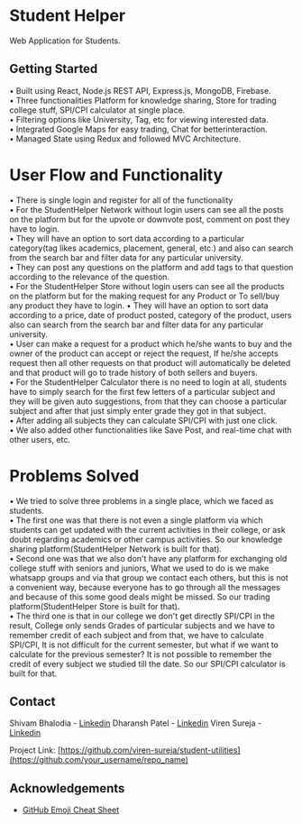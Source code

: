 # Student Helper

Web Application for Students.

## Getting Started

• Built using React, Node.js REST API, Express.js, MongoDB, Firebase.<br>
• Three functionalities Platform for knowledge sharing, Store for trading college stuff, SPI/CPI calculator at single place.<br>
• Filtering options like University, Tag, etc for viewing interested data.<br>
• Integrated Google Maps for easy trading, Chat for betterinteraction.<br>
• Managed State using Redux and followed MVC Architecture.

# User Flow and Functionality

• There is single login and register for all of the functionality<br>
• For the StudentHelper Network without login users can see all the posts on the platform but for the upvote or downvote post, comment on post they have to login.<br>
• They will have an option to sort data according to a particular category(tag likes academics, placement, general, etc.) and also can search from the search bar and filter data for any particular university.<br>
• They can post any questions on the platform and add tags to that question according to the relevance of the question.<br>
• For the StudentHelper Store without login users can see all the products on the platform but for the making request for any Product or To sell/buy any product they have to login.
• They will have an option to sort data according to a price, date of product posted, category of the product, users also can search from the search bar and filter data for any particular university.<br>
• User can make a request for a product which he/she wants to buy and the owner of the product can accept or reject the request, If he/she accepts request then all other requests on that product will automatically be deleted and that product will go to trade history of both sellers and buyers.<br>
• For the StudentHelper Calculator there is no need to login at all, students have to simply search for the first few letters of a particular subject and they will be given auto suggestions, from that they can choose a particular subject and after that just simply enter grade they got in that subject.<br>
• After adding all subjects they can calculate SPI/CPI with just one click.<br>
• We also added other functionalities like Save Post, and real-time chat with other users, etc.<br>


# Problems Solved

• We tried to solve three problems in a single place, which we faced as students.<br>
• The first one was that there is not even a single platform via which students can get updated with the current activities in their college, or ask doubt regarding academics or other campus activities. So our knowledge sharing platform(StudentHelper Network is built for that).<br>
• Second one was that we also don't have any platform for exchanging old college stuff with seniors and juniors, What we used to do is we make whatsapp groups and via that group we contact each others, but this is not a convenient way, because everyone has to go through all the messages and because of this some good deals might be missed. So our trading platform(StudentHelper Store is built for that).<br> 
• The third one is that in our college we don't get directly SPI/CPI in the result, College only sends Grades of particular subjects and we have to remember credit of each subject and from that, we have to calculate SPI/CPI, It is not difficult for the current semester, but what if we want to calculate for the previous semester? It is not possible to remember the credit of every subject we studied till the date. So our SPI/CPI calculator is built for that.<br> 

## Contact

Shivam Bhalodia - [Linkedin](https://www.linkedin.com/in/shivam-bhalodia-580902195/)
Dharansh Patel - [Linkedin](https://www.linkedin.com/in/dharansh-patel-13740a183)
Viren Sureja - [Linkedin](https://www.linkedin.com/in/viren-sureja/)

Project Link: [https://github.com/viren-sureja/student-utilities](https://github.com/your_username/repo_name)

<!-- ACKNOWLEDGEMENTS -->

## Acknowledgements

-   [GitHub Emoji Cheat Sheet](https://www.webpagefx.com/tools/emoji-cheat-sheet)

<!-- MARKDOWN LINKS & IMAGES -->
<!-- https://www.markdownguide.org/basic-syntax/#reference-style-links -->

[contributors-shield]: https://img.shields.io/github/contributors/othneildrew/Best-README-Template.svg?style=for-the-badge
[contributors-url]: https://github.com/othneildrew/Best-README-Template/graphs/contributors
[forks-shield]: https://img.shields.io/github/forks/othneildrew/Best-README-Template.svg?style=for-the-badge
[forks-url]: https://github.com/othneildrew/Best-README-Template/network/members
[stars-shield]: https://img.shields.io/github/stars/othneildrew/Best-README-Template.svg?style=for-the-badge
[stars-url]: https://github.com/othneildrew/Best-README-Template/stargazers
[issues-shield]: https://img.shields.io/github/issues/othneildrew/Best-README-Template.svg?style=for-the-badge
[issues-url]: https://github.com/othneildrew/Best-README-Template/issues
[license-shield]: https://img.shields.io/github/license/othneildrew/Best-README-Template.svg?style=for-the-badge
[license-url]: https://github.com/othneildrew/Best-README-Template/blob/master/LICENSE.txt
[linkedin-shield]: https://img.shields.io/badge/-LinkedIn-black.svg?style=for-the-badge&logo=linkedin&colorB=555
[linkedin-url]: https://linkedin.com/in/othneildrew
[product-screenshot]: images/screenshot.png
